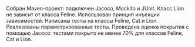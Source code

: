 Собран Maven-проект: подключен Jacoco, Mockito и JUnit.
Класс Lion не зависит от класса Feline. Использован принцип инъекции зависимостей.
Написаны тесты на классы Feline, Cat и Lion.
Реализованы параметризованные тесты.
Проведена оценка покрытия с помощью Jacoco: тестами покрыто не менее 70% для классов Feline, Cat и Lion.
